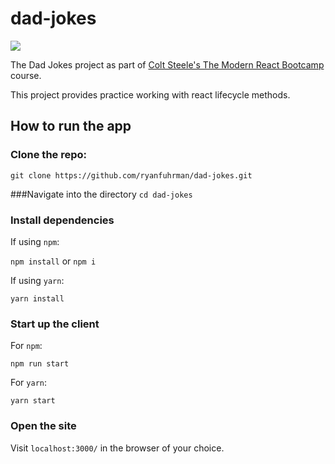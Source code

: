# dad-jokes

![](img/dadJokesDemo.gif)

The Dad Jokes project as part of [Colt Steele's The Modern React Bootcamp](https://www.udemy.com/modern-react-bootcamp/) course.

This project provides practice working with react lifecycle methods.

## How to run the app

### Clone the repo:

`git clone https://github.com/ryanfuhrman/dad-jokes.git`

###Navigate into the directory `cd dad-jokes`

### Install dependencies

If using `npm`:

`npm install` or `npm i`

If using `yarn`:

`yarn install`

### Start up the client

For `npm`:

`npm run start`

For `yarn`:

`yarn start`

### Open the site

Visit `localhost:3000/` in the browser of your choice.
